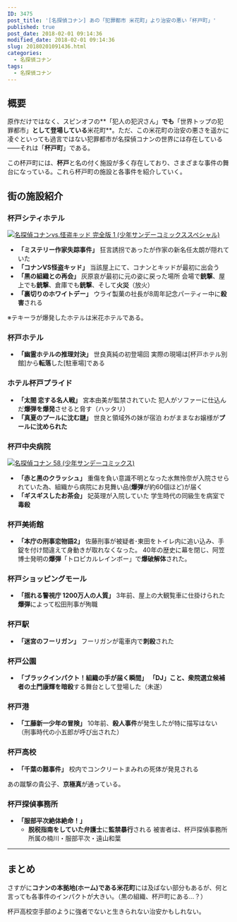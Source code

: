 ```yaml
---
ID: 3475
post_title: '[名探偵コナン] あの「犯罪都市 米花町」より治安の悪い「杯戸町」'
published: true
post_date: 2018-02-01 09:14:36
modified_date: 2018-02-01 09:14:36
slug: 20180201091436.html
categories:
  - 名探偵コナン
tags:
  - 名探偵コナン
---
```

## 概要
原作だけではなく、スピンオフの**「犯人の犯沢さん」**でも**「世界トップの犯罪都市」**として登場している**米花町**。ただ、この米花町の治安の悪さを遥かに凌ぐといっても過言ではない犯罪都市が名探偵コナンの世界には存在している――それは「**杯戸町**」である。

この杯戸町には、**杯戸**と名の付く施設が多く存在しており、さまざまな事件の舞台になっている。これら杯戸町の施設と各事件を紹介していく。

<!--more-->

## 街の施設紹介

### 杯戸シティホテル 

<a href="http://www.amazon.co.jp/exec/obidos/ASIN/4091255426/chafuso-22/ref=nosim/" class="hyde-city-eyecatch"><img src="https://images-fe.ssl-images-amazon.com/images/I/613E7kmXAtL._SL160_.jpg" alt="名探偵コナンvs.怪盗キッド 完全版 1 (少年サンデーコミックススペシャル)"></a>

- **「ミステリー作家失踪事件」**
狂言誘拐であったが作家の新名任太朗が隠れていた
- **「コナンVS怪盗キッド」**
当該屋上にて、コナンとキッドが最初に出会う
- **「黒の組織との再会」**
灰原哀が最初に元の姿に戻った場所
会場で**銃撃**、屋上でも**銃撃**、倉庫でも**銃撃**、そして**火災**（放火）
- **「裏切りのホワイトデー」**
ウライ製菓の社長が8周年記念パーティー中に**殺害**される

※テキーラが爆発したホテルは米花ホテルである。

### 杯戸ホテル 

- **「幽霊ホテルの推理対決」**
世良真純の初登場回
実際の現場は[杯戸ホテル別館]から**転落**した[駐車場]である

### ホテル杯戸プライド 

- **「太閤 恋する名人戦」**
宮本由美が監禁されていた
犯人がソファーに仕込んだ**爆弾を爆発**させると脅す（ハッタリ）
- **「真夏のプールに沈む謎」**
世良と領域外の妹が宿泊
わがままなお嬢様が**プールに沈められた**


### 杯戸中央病院

<a href="http://www.amazon.co.jp/exec/obidos/ASIN/4091211550/chafuso-22/ref=nosim/" class="hyde-city-eyecatch"><img src="https://images-fe.ssl-images-amazon.com/images/I/616-D531e7L._SL160_.jpg" alt="名探偵コナン 58 (少年サンデーコミックス)"></a>

- **「赤と黒のクラッシュ」**
重傷を負い意識不明となった水無怜奈が入院させられていた為、組織から病院にお見舞い品(**爆弾**が約60個ほど)が届く
- **「ギスギスしたお茶会」**
妃英理が入院していた
学生時代の同級生を病室で**毒殺**

### 杯戸美術館

- **「本庁の刑事恋物語2」**
佐藤刑事が被疑者･東田をトイレ内に追い込み、手錠を付け間違えて身動きが取れなくなった。
40年の歴史に幕を閉じ、阿笠博士発明の**爆弾**「トロピカルレインボー」で**爆破解体**された。 

### 杯戸ショッピングモール 

- **「揺れる警視庁 1200万人の人質」**
3年前、屋上の大観覧車に仕掛けられた**爆弾**によって松田刑事が殉職

### 杯戸駅 

- **「迷宮のフーリガン」**
フーリガンが電車内で**刺殺**された

### 杯戸公園

- **「ブラックインパクト！組織の手が届く瞬間」**
**「DJ」**こと、衆院選立候補者の土門康輝を**暗殺**する舞台として登場した（未遂）

### 杯戸港

- **「工藤新一少年の冒険」**
10年前、**殺人事件**が発生したが特に描写はない
（刑事時代の小五郎が呼び出された）

### 杯戸高校

- **「千葉の難事件」**
校内でコンクリートまみれの死体が発見される

あの蹴撃の貴公子、**京極真**が通っている。


### 杯戸探偵事務所 

- **「服部平次絶体絶命！」**
  - **脱税指南をしていた弁護士**に**監禁暴行**される
  被害者は、杯戸探偵事務所所属の楠川・服部平次・遠山和葉

---

## まとめ

さすがに**コナンの本拠地(ホーム)である米花町**には及ばない部分もあるが、何と言っても各事件のインパクトが大きい。（黒の組織、杯戸町にある…？）

杯戸高校空手部のように強者でないと生きられない治安かもしれない。